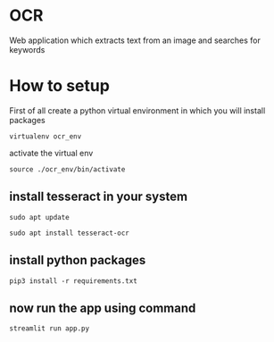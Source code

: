 # OCR
Web application  which extracts text from an image and searches for keywords

# How to setup 
First of all create a python virtual environment in which you will install packages
```
virtualenv ocr_env
```

activate the virtual env

```
source ./ocr_env/bin/activate
```

## install tesseract in your system
```
sudo apt update
```

```
sudo apt install tesseract-ocr
```

## install python packages
```
pip3 install -r requirements.txt
```

## now run the app using command

```
streamlit run app.py
```

